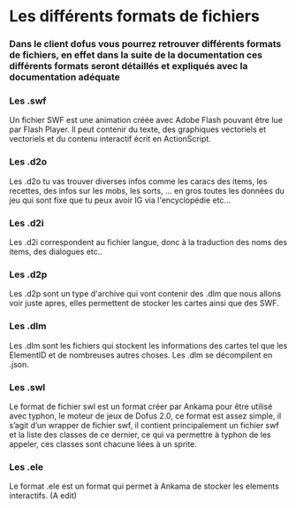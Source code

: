 # Les différents formats de fichiers 
### Dans le client dofus vous pourrez retrouver différents formats de fichiers, en effet dans la suite de la documentation ces différents formats seront détaillés et expliqués avec la documentation adéquate

### Les .swf

Un fichier SWF est une animation créée avec Adobe Flash pouvant être lue par Flash Player.  Il peut contenir du texte, des graphiques vectoriels et vectoriels et du contenu interactif écrit en ActionScript. 

### Les .d2o

Les .d2o tu vas trouver diverses infos comme les caracs des items, les recettes, des infos sur les mobs, les sorts, ... en gros toutes les données du jeu qui sont fixe que tu peux avoir IG via l'encyclopédie etc...

### Les .d2i 

Les .d2i correspondent au fichier langue, donc à la traduction des noms des items, des dialogues etc..

### Les .d2p

Les .d2p sont un type d'archive qui vont contenir des .dlm que nous allons voir juste apres, elles permettent de stocker les cartes ainsi que des SWF.

### Les .dlm 

Les .dlm sont les fichiers qui stockent les informations des cartes tel que les ElementID et de nombreuses autres choses. Les .dlm se décompilent en .json.

### Les .swl 

Le format de fichier swl est un format créer par Ankama pour être utilisé avec typhon, le moteur de jeux de Dofus 2.0, ce format est assez simple, il s’agit d’un wrapper de fichier swf, il contient principalement un fichier swf et la liste des classes de ce dernier, ce qui va permettre à typhon de les appeler, ces classes sont chacune liées à un sprite.

### Les .ele

Le format .ele est un format qui permet à Ankama de stocker les elements interactifs. (A edit)
